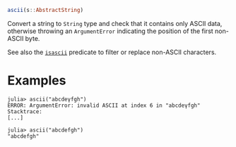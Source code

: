 ```julia
ascii(s::AbstractString)
```

Convert a string to `String` type and check that it contains only ASCII data, otherwise throwing an `ArgumentError` indicating the position of the first non-ASCII byte.

See also the [`isascii`](@ref) predicate to filter or replace non-ASCII characters.

# Examples

```jldoctest
julia> ascii("abcdeγfgh")
ERROR: ArgumentError: invalid ASCII at index 6 in "abcdeγfgh"
Stacktrace:
[...]

julia> ascii("abcdefgh")
"abcdefgh"
```
